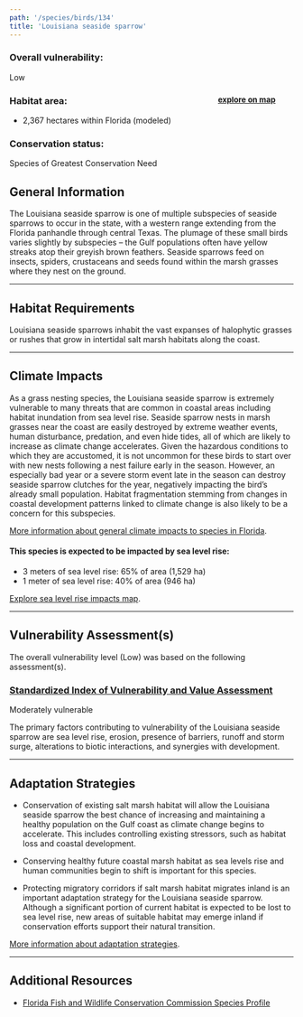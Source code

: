 ```yaml
---
path: '/species/birds/134'
title: 'Louisiana seaside sparrow'
---
```


<content-header icon="perching_birds" title="Louisiana seaside sparrow" subtitle="Ammodramus maritimus fisheri">
</content-header>

<div id="TopSection">



<div>

### Overall vulnerability:

<div class="vulnerability vulnerability-low">Low</div>

<h3>Habitat area: 
<a href="/species/birds/134/map" style="float:right;font-size:smaller;margin-right: 2rem;">
<fa-icon name="map"></fa-icon>
explore on map
</a>
</h3>

-   2,367 hectares within Florida (modeled)


### Conservation status:

Species of Greatest Conservation Need

</div>
</div>

## General Information

The Louisiana seaside sparrow is one of multiple subspecies of seaside sparrows to occur in the state, with a western range extending from the Florida panhandle through central Texas.  The plumage of these small birds varies slightly by subspecies – the Gulf populations often have yellow streaks atop their greyish brown feathers.  Seaside sparrows feed on insects, spiders, crustaceans and seeds found within the marsh grasses where they nest on the ground.

<hr />

## Habitat Requirements

Louisiana seaside sparrows inhabit the vast expanses of halophytic grasses or rushes that grow in intertidal salt marsh habitats along the coast.

<hr />

## Climate Impacts

As a grass nesting species, the Louisiana seaside sparrow is extremely vulnerable to many threats that are common in coastal areas including habitat inundation from sea level rise.  Seaside sparrow nests in marsh grasses near the coast are easily destroyed by extreme weather events, human disturbance, predation, and even hide tides, all of which are likely to increase as climate change accelerates.  Given the hazardous conditions to which they are accustomed, it is not uncommon for these birds to start over with new nests following a nest failure early in the season.  However, an especially bad year or a severe storm event late in the season can destroy seaside sparrow clutches for the year, negatively impacting the bird’s already small population.  Habitat fragmentation stemming from changes in coastal development patterns linked to climate change is also likely to be a concern for this subspecies.

[More information about general climate impacts to species in Florida](/impacts/species).


#### This species is expected to be impacted by sea level rise:

- 3 meters of sea level rise: 65% of area (1,529 ha)
- 1 meter of sea level rise: 40% of area (946 ha)

[Explore sea level rise impacts map](/species/birds/134/map).


<hr />

## Vulnerability Assessment(s)

The overall vulnerability level (Low) was based on the following assessment(s).
#### 
<div class="vulnerability-header">
<h3><a href="/impacts/vulnerability/sivva/species">Standardized Index of Vulnerability and Value Assessment</a></h3>
<div class="vulnerability vulnerability-moderate">Moderately vulnerable</div>
</div> 

The primary factors contributing to vulnerability of the Louisiana seaside sparrow are sea level rise, erosion, presence of barriers, runoff and storm surge, alterations to biotic interactions, and synergies with development.


<hr />

## Adaptation Strategies

- Conservation of existing salt marsh habitat will allow the Louisiana seaside sparrow the best chance of increasing and maintaining a healthy population on the Gulf coast as climate change begins to accelerate.  This includes controlling existing stressors, such as habitat loss and coastal development.

- Conserving healthy future coastal marsh habitat as sea levels rise and human communities begin to shift is important for this species.

- Protecting migratory corridors if salt marsh habitat migrates inland is an important adaptation strategy for the Louisiana seaside sparrow.  Although a significant portion of current habitat is expected to be lost to sea level rise, new areas of suitable habitat may emerge inland if conservation efforts support their natural transition.

[More information about adaptation strategies](/strategies).

<hr />


## Additional Resources

- [Florida Fish and Wildlife Conservation Commission Species Profile](http://legacy.myfwc.com/bba/docs/bba_sesp.pdf)

